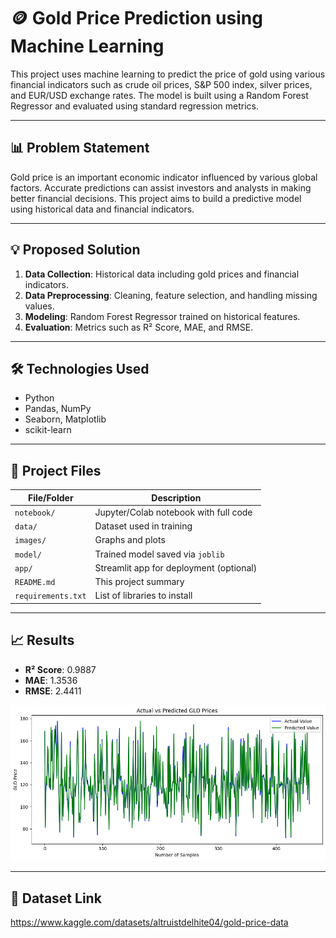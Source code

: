 # 🪙 Gold Price Prediction using Machine Learning

This project uses machine learning to predict the price of gold using various financial indicators such as crude oil prices, S&P 500 index, silver prices, and EUR/USD exchange rates. The model is built using a Random Forest Regressor and evaluated using standard regression metrics.

---

## 📊 Problem Statement

Gold price is an important economic indicator influenced by various global factors. Accurate predictions can assist investors and analysts in making better financial decisions. This project aims to build a predictive model using historical data and financial indicators.

---

## 💡 Proposed Solution

1. **Data Collection**: Historical data including gold prices and financial indicators.
2. **Data Preprocessing**: Cleaning, feature selection, and handling missing values.
3. **Modeling**: Random Forest Regressor trained on historical features.
4. **Evaluation**: Metrics such as R² Score, MAE, and RMSE.

---

## 🛠 Technologies Used

- Python
- Pandas, NumPy
- Seaborn, Matplotlib
- scikit-learn

---

## 📁 Project Files

| File/Folder       | Description                               |
|-------------------|-------------------------------------------|
| `notebook/`       | Jupyter/Colab notebook with full code     |
| `data/`           | Dataset used in training                  |
| `images/`         | Graphs and plots                          |
| `model/`          | Trained model saved via `joblib`          |
| `app/`            | Streamlit app for deployment (optional)   |
| `README.md`       | This project summary                      |
| `requirements.txt`| List of libraries to install              |

---

## 📈 Results

- **R² Score**: 0.9887
- **MAE**: 1.3536
- **RMSE**: 2.4411

![](images/actual_vs_predicted.png)

---

## 🔗 Dataset Link
https://www.kaggle.com/datasets/altruistdelhite04/gold-price-data
